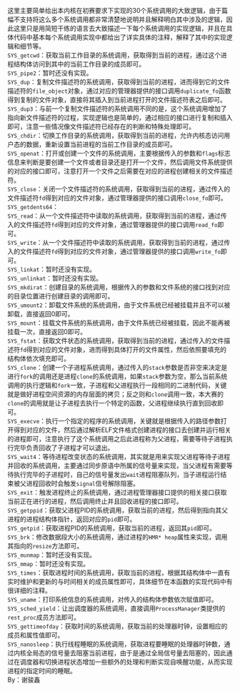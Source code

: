 这里主要简单给出本内核在初赛要求下实现的30个系统调用的大致逻辑，由于篇幅不支持将这么多个系统调用都非常清楚地说明并且解释明白其中涉及的逻辑，因此这里只是用简短干练的语言去大致描述一下每个系统调用的实现逻辑，并且在具体代码中基本每个系统调用实现中都给出了详实具体的注释，解释了其中的实现逻辑和细节等。<br />`SYS_getcwd`：获取当前工作目录的系统调用，获取得到当前的进程，通过这个进程结构体访问到其中的当前工作目录的成员即可。<br />`SYS_pipe2`：暂时还没有实现。<br />`SYS_dup`：复制文件描述符的系统调用，获取得到当前的进程，进而得到它的文件描述符的`file_object`对象，通过对应的管理器提供的接口调用`duplicate_fo`函数得到复制的文件对象，直接将其插入到当前进程打开的文件描述符表之后即可。<br />`SYS_dup3`：与前一个复制文件描述符的系统调用不同的是，这个系统调用增加了指向新文件描述符的过程，实现逻辑也是简单的，通过相应的接口进行复制和插入即可，注意一些情况像文件描述符已经存在的判断和特殊处理即可。<br />`SYS_chdir`：切换工作目录的系统调用，获取得到当前的进程，允许内核态访问用户态的数据，重新设置当前进程的当前工作目录的成员即可。<br />`SYS_openat`：打开或创建一个文件的系统调用，主要根据传入的参数和`flags`标志信息来判断是要创建一个文件或者目录还是打开一个文件，然后调用文件系统提供的对应的接口即可，注意打开一个文件之后需要在对应的进程创建相关的文件描述符。<br />`SYS_close`：关闭一个文件描述符的系统调用，获取得到当前的进程，通过传入的文件描述符`fd`得到对应的文件对象，通过管理器提供的接口调用`close_fo`即可。<br />`SYS_getdents64`：<br />`SYS_read`：从一个文件描述符中读取的系统调用，获取得到当前的进程，通过传入的文件描述符`fd`得到对应的文件对象，通过管理器提供的接口调用`read_fo`即可。<br />`SYS_write`：从一个文件描述符中读取的系统调用，获取得到当前的进程，通过传入的文件描述符`fd`得到对应的文件对象，通过管理器提供的接口调用`write_fo`即可。<br />`SYS_linkat`：暂时还没有实现。<br />`SYS_unlinkat`：暂时还没有实现。<br />`SYS_mkdirat`：创建目录的系统调用，根据传入的参数和文件系统的接口找到对应的目录位置进行创建目录的调用即可。<br />`SYS_umount2`：卸载文件系统的系统调用，由于文件系统已经被挂载并且不可以被卸载，直接返回0即可。<br />`SYS_mount`：挂载文件系统的系统调用，由于文件系统已经被挂载，因此不能再被挂载一次，直接返回0即可。<br />`SYS_fstat`：获取文件状态的系统调用，获取得到当前的进程，通过传入的文件描述符`fd`得到对应的文件对象，进而得到具体打开的文件属性，然后依照要填充的结构体依次填充即可。<br />`SYS_clone`：创建一个子进程系统调用，通过传入的`stack`参数是否非空来决定是进行`fork`的调用还是进程`clone`的系统调用，如果`stack`参数为空，那么当前系统调用的执行逻辑和`fork`一致，子进程和父进程执行一段相同的二进制代码，关键就是做好进程空间资源的内存层面的拷贝；反之则和`clone`调用一致，本大赛的`clone`的调用就是让子进程去执行一个特定的函数，父进程继续执行直到回收即可。<br />`SYS_execve`：执行一个指定的程序的系统调用，关键就是根据传入的路径参数打开得到对应的文件，然后通过解析ELF文件格式创建进程的接口去创建并运行相关的进程即可，注意执行了这个系统调用之后此进程称为父进程，需要等待子进程执行完毕负责回收了子进程才可以退出。<br />`SYS_wait4`：等待进程改变状态的系统调用，其实就是用来实现父进程等待子进程并回收的系统调用，主要通过同步原语中所属的信号量来实现，当父进程有需要等待执行完毕的子进程时，自己的信号量发出`wait`进程阻塞队列，当子进程运行结束被父进程回收时会触发`signal`信号解除阻塞。<br />`SYS_exit`：触发进程终止的系统调用，通过进程管理器接口提供的相关接口获取当前正在进行的进程，然后调用终止并且回收进程的接口即可。<br />`SYS_getppid`：获取父进程PID的系统调用，获取当前的进程，然后得到指向其父进程的进程结构体指针，返回对应的`pid`即可。<br />`SYS_getpid`：获取进程PID的系统调用，获取当前的进程，返回其`pid`即可。<br />`SYS_brk`：修改数据段大小的系统调用，通过进程的`HMR* heap`属性来实现，调用其指向的`resize`方法即可。<br />`SYS_munmap`：暂时还没有实现。<br />`SYS_mmap`：暂时还没有实现。<br />`SYS_times`：获取进程时间的系统调用，获取当前的进程，根据其结构体中一直有实时维护和更新的与时间相关的成员属性即可，具体细节在本函数的实现代码中有很详细的注释。<br />`SYS_uname`：打印系统信息的系统调用，对传入的结构体参数依次赋值即可。<br />`SYS_sched_yield`：让出调度器的系统调用，直接调用`ProcessManager`类提供的`rest_proc`成员方法即可。<br />`SYS_gettimeofday`：获取时间的系统调用，获取当前的处理器时钟，设置相应的成员和属性值即可。<br />`SYS_nanosleep`：执行线程睡眠的系统调用，获取进程要睡眠的处理器时钟数，通过内核全局态的信号量去阻塞当前进程，由于是通过全局信号量去阻塞的，因此通过在调度器和切换进程状态增加一些额外的处理和判断实现自唤醒功能，从而实现进程的指定时间的睡眠。<br />By：谢骏鑫
